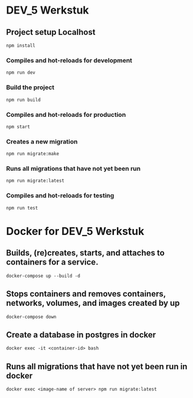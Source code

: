 # DEV_5 Werkstuk

## Project setup Localhost
```
npm install
```

### Compiles and hot-reloads for development
```
npm run dev
```

### Build the project
```
npm run build
```

### Compiles and hot-reloads for production
```
npm start
```

### Creates a new migration
```
npm run migrate:make
```

### Runs all migrations that have not yet been run
```
npm run migrate:latest
```
### Compiles and hot-reloads for testing
```
npm run test
```


# Docker for DEV_5 Werkstuk

## Builds, (re)creates, starts, and attaches to containers for a service.
```
docker-compose up --build -d
```

## Stops containers and removes containers, networks, volumes, and images created by up
```
docker-compose down
```

## Create a database in postgres in docker
```
docker exec -it <container-id> bash
```

## Runs all migrations that have not yet been run in docker
```
docker exec <image-name of server> npm run migrate:latest
```